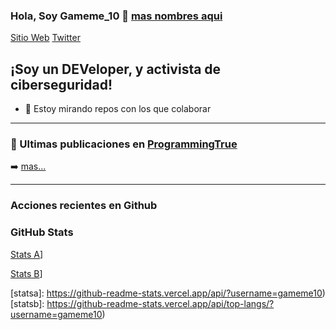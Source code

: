 ### Hola, Soy Gameme_10 👋 [mas nombres aqui](names)

[Sitio Web](website)
[Twitter](twitter)

## ¡Soy un DEVeloper, y activista de ciberseguridad!

- 👯 Estoy mirando repos con los que colaborar

---

### 📕 Ultimas publicaciones en [ProgrammingTrue](website)

<!-- BLOG-POST-LIST:START -->
<!-- BLOG-POST-LIST:END -->

➡️ [mas...](website)

---

### Acciones recientes en Github
  
<!--START_SECTION:activity-->
<!--END_SECTION:activity-->

### GitHub Stats

[Stats A](statsa)]

[Stats B](statsb)]



[website]: https://www.programmingtrue.dev
[names]: https://www.programmingtrue.dev/p/mis-nombres-de-usuario.html
[twitter]: https://www.programmingtrue.dev
[statsa]: https://github-readme-stats.vercel.app/api/?username=gameme10)
[statsb]: https://github-readme-stats.vercel.app/api/top-langs/?username=gameme10)
